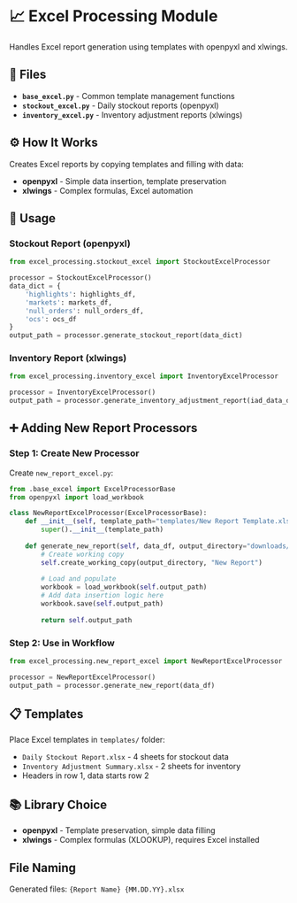 # 📈 Excel Processing Module

Handles Excel report generation using templates with openpyxl and xlwings.

## 📄 Files

- **`base_excel.py`** - Common template management functions
- **`stockout_excel.py`** - Daily stockout reports (openpyxl)
- **`inventory_excel.py`** - Inventory adjustment reports (xlwings)

## ⚙️ How It Works

Creates Excel reports by copying templates and filling with data:
- **openpyxl** - Simple data insertion, template preservation
- **xlwings** - Complex formulas, Excel automation

## 🚀 Usage

### Stockout Report (openpyxl)
```python
from excel_processing.stockout_excel import StockoutExcelProcessor

processor = StockoutExcelProcessor()
data_dict = {
    'highlights': highlights_df,
    'markets': markets_df,
    'null_orders': null_orders_df,
    'ocs': ocs_df
}
output_path = processor.generate_stockout_report(data_dict)
```

### Inventory Report (xlwings)
```python
from excel_processing.inventory_excel import InventoryExcelProcessor

processor = InventoryExcelProcessor()
output_path = processor.generate_inventory_adjustment_report(iad_data_df, product_list_df)
```

## ➕ Adding New Report Processors

### Step 1: Create New Processor
Create `new_report_excel.py`:
```python
from .base_excel import ExcelProcessorBase
from openpyxl import load_workbook

class NewReportExcelProcessor(ExcelProcessorBase):
    def __init__(self, template_path="templates/New Report Template.xlsx"):
        super().__init__(template_path)
        
    def generate_new_report(self, data_df, output_directory="downloads/daily"):
        # Create working copy
        self.create_working_copy(output_directory, "New Report")
        
        # Load and populate
        workbook = load_workbook(self.output_path)
        # Add data insertion logic here
        workbook.save(self.output_path)
        
        return self.output_path
```

### Step 2: Use in Workflow
```python
from excel_processing.new_report_excel import NewReportExcelProcessor

processor = NewReportExcelProcessor()
output_path = processor.generate_new_report(data_df)
```

## 📋 Templates

Place Excel templates in `templates/` folder:
- `Daily Stockout Report.xlsx` - 4 sheets for stockout data
- `Inventory Adjustment Summary.xlsx` - 2 sheets for inventory
- Headers in row 1, data starts row 2

## 📚 Library Choice

- **openpyxl** - Template preservation, simple data filling
- **xlwings** - Complex formulas (XLOOKUP), requires Excel installed

## File Naming

Generated files: `{Report Name} {MM.DD.YY}.xlsx`